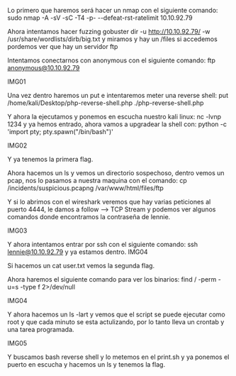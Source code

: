
Lo primero que haremos será hacer un nmap con el siguiente comando: sudo nmap -A -sV -sC -T4 -p- --defeat-rst-ratelimit 10.10.92.79


Ahora intentamos hacer fuzzing gobuster dir -u http://10.10.92.79/ -w /usr/share/wordlists/dirb/big.txt y miramos y hay un /files si accedemos pordemos ver que hay un servidor ftp


Intentamos conectarnos con anonymous con el siguiente comando: ftp anonymous@10.10.92.79

IMG01

Una vez dentro haremos un put e intentaremos meter una reverse shell: put /home/kali/Desktop/php-reverse-shell.php ./php-reverse-shell.php


Y ahora la ejecutamos y ponemos en escucha nuestro kali linux: nc -lvnp 1234  y ya hemos entrado, ahora vamos a upgradear la shell con: python -c 'import pty; pty.spawn("/bin/bash")'

IMG02

Y ya tenemos la primera flag.

Ahora hacemos un ls y vemos un directorio sospechoso, dentro vemos un pcap, nos lo pasamos a nuestra maquina con el comando: cp /incidents/suspicious.pcapng /var/www/html/files/ftp


Y si lo abrimos con el wireshark veremos que hay varias peticiones al puerto 4444, le damos a follow --> TCP Stream y podemos ver algunos comandos donde encontramos la contraseña de lennie.

IMG03

Y ahora intentamos entrar por ssh con el siguiente comando: ssh lennie@10.10.92.79 y ya estamos dentro.
IMG04

Si hacemos un cat user.txt vemos la segunda flag.

Ahora haremos el siguiente comando para ver los binarios: find / -perm -u=s -type f 2>/dev/null

IMG04


Y ahora hacemos un ls -lart y vemos que el script se puede ejecutar como root y que cada minuto se esta actulizando, por lo tanto lleva un crontab y una tarea programada.

IMG05

Y buscamos bash reverse shell y lo metemos en el print.sh y ya ponemos el puerto en escucha y hacemos un ls y tenemos la flag.

